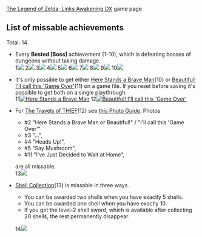 [The Legend of Zelda; Links Awakening DX](http://retroachievements.org/game/5371) game page

## List of missable achievements
Total: 14

- Every **Bested [Boss]** achievement (1-10), which is defeating bosses of dungeons without taking damage.  
1[![](https://s3-eu-west-1.amazonaws.com/i.retroachievements.org/Badge/29327.png)](http://retroachievements.org/Achievement/28829)
2[![](https://s3-eu-west-1.amazonaws.com/i.retroachievements.org/Badge/29330.png)](http://retroachievements.org/Achievement/28830)
3[![](https://s3-eu-west-1.amazonaws.com/i.retroachievements.org/Badge/29333.png)](http://retroachievements.org/Achievement/28831)
4[![](https://s3-eu-west-1.amazonaws.com/i.retroachievements.org/Badge/29400.png)](http://retroachievements.org/Achievement/28832)
5[![](https://s3-eu-west-1.amazonaws.com/i.retroachievements.org/Badge/29401.png)](http://retroachievements.org/Achievement/28833)
6[![](https://s3-eu-west-1.amazonaws.com/i.retroachievements.org/Badge/29406.png)](http://retroachievements.org/Achievement/28834)
7[![](https://s3-eu-west-1.amazonaws.com/i.retroachievements.org/Badge/29408.png)](http://retroachievements.org/Achievement/28835)
8[![](https://s3-eu-west-1.amazonaws.com/i.retroachievements.org/Badge/29321.png)](http://retroachievements.org/Achievement/28836)
9[![](https://s3-eu-west-1.amazonaws.com/i.retroachievements.org/Badge/29325.png)](http://retroachievements.org/Achievement/28837)
10[![](https://s3-eu-west-1.amazonaws.com/i.retroachievements.org/Badge/29419.png)](https://retroachievements.org/Achievement/28908)

- It's only possible to get either [Here Stands a Brave Man](http://retroachievements.org/Achievement/31931)(10) or [Beautiful! I'll call this 'Game Over'](http://retroachievements.org/Achievement/31932)(11) on a game file. If you reset before saving it's possible to get both on a single playthrough.  
11[![Here Stands a Brave Man](https://s3-eu-west-1.amazonaws.com/i.retroachievements.org/Badge/32673.png)](http://retroachievements.org/Achievement/31931)
12[![Beautiful! I'll call this 'Game Over'](https://s3-eu-west-1.amazonaws.com/i.retroachievements.org/Badge/32672.png)](http://retroachievements.org/Achievement/31932)

- For [The Travels of THIEF](http://retroachievements.org/Achievement/31930)(12) see [this Photo Guide](https://www.zeldadungeon.net/wiki/Link%27s_Awakening_Photographs). Photos    
   - #2 "Here Stands a Brave Man or Beautiful!" / "I'll call this 'Game Over'"
   - #3 "...",
   - #4 "Heads Up!",
   - #5 "Say Mushroom",
   - #11 "I've Just Decided to Wait at Home",  

  are all missable.  
13[![](https://s3-eu-west-1.amazonaws.com/i.retroachievements.org/Badge/32674.png)](http://retroachievements.org/Achievement/31930)

- [Shell Collection](http://retroachievements.org/Achievement/28849)(13) is missable in three ways. 
   - You can be awarded two shells when you have exactly 5 shells.
   - You can be awarded one shell when you have exactly 10.
   - If you get the level-2 shell sword, which is available after collecting 20 shells, the rest permanently disappear.  

  14[![](https://s3-eu-west-1.amazonaws.com/i.retroachievements.org/Badge/29315.png)](http://retroachievements.org/Achievement/28849)